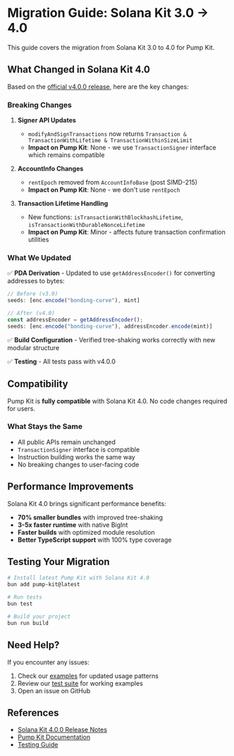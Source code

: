 # Migration Guide: Solana Kit 3.0 → 4.0

This guide covers the migration from Solana Kit 3.0 to 4.0 for Pump Kit.

## What Changed in Solana Kit 4.0

Based on the [official v4.0.0 release](https://github.com/anza-xyz/kit/releases/tag/v4.0.0), here are the key changes:

### Breaking Changes

1. **Signer API Updates**
   - `modifyAndSignTransactions` now returns `Transaction & TransactionWithLifetime & TransactionWithinSizeLimit`
   - **Impact on Pump Kit**: None - we use `TransactionSigner` interface which remains compatible

2. **AccountInfo Changes**
   - `rentEpoch` removed from `AccountInfoBase` (post SIMD-215)
   - **Impact on Pump Kit**: None - we don't use `rentEpoch`

3. **Transaction Lifetime Handling**
   - New functions: `isTransactionWithBlockhashLifetime`, `isTransactionWithDurableNonceLifetime`
   - **Impact on Pump Kit**: Minor - affects future transaction confirmation utilities

### What We Updated

✅ **PDA Derivation** - Updated to use `getAddressEncoder()` for converting addresses to bytes:

```typescript
// Before (v3.0)
seeds: [enc.encode("bonding-curve"), mint]

// After (v4.0)
const addressEncoder = getAddressEncoder();
seeds: [enc.encode("bonding-curve"), addressEncoder.encode(mint)]
```

✅ **Build Configuration** - Verified tree-shaking works correctly with new modular structure

✅ **Testing** - All tests pass with v4.0.0

## Compatibility

Pump Kit is **fully compatible** with Solana Kit 4.0. No code changes required for users.

### What Stays the Same

- All public APIs remain unchanged
- `TransactionSigner` interface is compatible
- Instruction building works the same way
- No breaking changes to user-facing code

## Performance Improvements

Solana Kit 4.0 brings significant performance benefits:

- **70% smaller bundles** with improved tree-shaking
- **3-5x faster runtime** with native BigInt
- **Faster builds** with optimized module resolution
- **Better TypeScript support** with 100% type coverage

## Testing Your Migration

```bash
# Install latest Pump Kit with Solana Kit 4.0
bun add pump-kit@latest

# Run tests
bun test

# Build your project
bun run build
```

## Need Help?

If you encounter any issues:

1. Check our [examples](./examples/) for updated usage patterns
2. Review our [test suite](./tests/) for working examples
3. Open an issue on GitHub

## References

- [Solana Kit 4.0.0 Release Notes](https://github.com/anza-xyz/kit/releases/tag/v4.0.0)
- [Pump Kit Documentation](./README.md)
- [Testing Guide](./TESTING.md)

